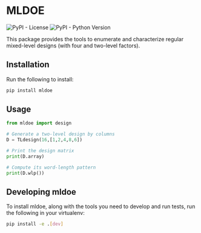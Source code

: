 # MLDOE

![PyPI - License](https://img.shields.io/pypi/l/mldoe)
![PyPI - Python Version](https://img.shields.io/pypi/pyversions/mldoe)
<!-- Add badges for:
-cover (coveralls.io)
-CI (travis.org)
-read the docs(readthedocs.io)
-dependencies (requires.io) -->


This package provides the tools to enumerate and characterize regular mixed-level designs (with four and two-level factors).

## Installation

Run the following to install:

```python
pip install mldoe
```

## Usage

```python
from mldoe import design

# Generate a two-level design by columns
D = TLdesign(16,[1,2,4,8,6])

# Print the design matrix
print(D.array)

# Compute its word-length pattern
print(D.wlp())

```

## Developing mldoe

To install mldoe, along with the tools you need to develop and run tests, run the following in your virtualenv:

```bash
pip install -e .[dev]
```
